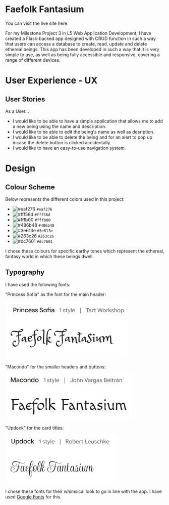 # Faefolk Fantasium

You can visit the live site here.

For my Milestone Project 3 in L5 Web Application Development, I have created a Flask-backed app designed with CRUD function in such a way that users can access a database to create, read, update and delete ethereal beings.  This app has been developed in such a way that it is very simple to use, as well as being fully accessible and responsive, covering a range of different devices.

# User Experience - UX

## User Stories

As a User...

- I would like to be able to have a simple application that allows me to add a new being using the name and description.
- I would like to be able to edit the being's name as well as desription.
- I would like to be able to delete the being and for an alert to pop up incase the delete button is clicked accidentally.
- I would like to have an easy-to-use navigation system.

# Design

## Colour Scheme
Below represents the different colors used in this project:

- ![#eaf276](https://camo.githubusercontent.com/79fffb1abe006e00b1c37f9c37df75bcf2be767be3fc2df36129b06ebdc62ee8/68747470733a2f2f7669612e706c616365686f6c6465722e636f6d2f31352f6561663237362f3030303030303f746578743d2b) `#eaf276`
- ![#fff56d](https://via.placeholder.com/15/fff56d/000000?text=+) `#fff56d`
- ![#fffb00](https://via.placeholder.com/15/fffb00/000000?text=+) `#fffb00`
- ![#486b48](https://via.placeholder.com/15/486b48/000000?text=+) `#486b48`
- ![#3e613e](https://via.placeholder.com/15/3e613e/000000?text=+) `#3e613e`
- ![#263c26](https://via.placeholder.com/15/263c26/000000?text=+) `#263c26`
- ![#dc7601](https://via.placeholder.com/15/dc7601/000000?text=+) `#dc7601`

      
I chose these colours for specific earthy tones which represent the ethereal, fantasy world in which these beings dwell.

## Typography

I have used the following fonts: 
      
"Princess Sofia" as the font for the main header:

![Font Image](https://github.com/jtam90/faefolkfantasium/blob/main/faefolkfantasium/static/images/princess-sofia-font.png?raw=true)


"Macondo" for the smaller headers and buttons:

![Font Image](https://github.com/jtam90/faefolkfantasium/blob/main/faefolkfantasium/static/images/macondo-font.png?raw=true)
      
"Updock" for the card titles:
      
![Font Image](https://github.com/jtam90/faefolkfantasium/blob/main/faefolkfantasium/static/images/updock-font.png?raw=true)

I chose these fonts for their whimsical look to go in line with the app. I have used [Google Fonts](https://fonts.google.com) for this.







